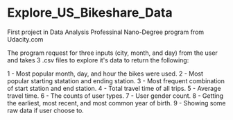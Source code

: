 # Explore_US_Bikeshare_Data

First project in Data Analysis Professinal Nano-Degree program from Udacity.com

The program request for three inputs (city, month, and day) from the user and takes 3 .csv files to explore it's data to return the following:

1 - Most popular month, day, and hour the bikes were used.
2 - Most popular starting statation and ending station.
3 - Most frequent combination of start station and end station.
4 - Total travel time of all trips.
5 - Average travel time.
6 - The counts of user types.
7 - User gender count.
8 - Getting the earliest, most recent, and most common year of birth.
9 - Showing some raw data if user choose to.
